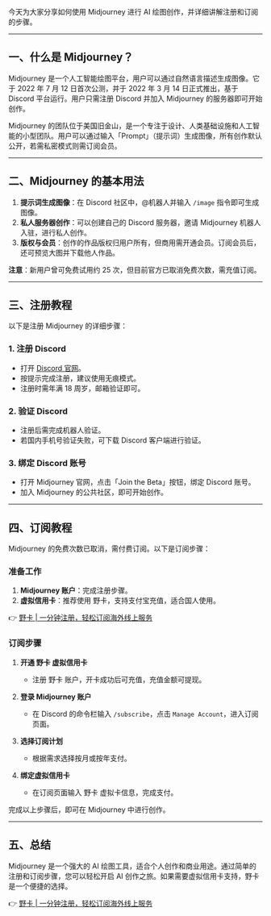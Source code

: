 今天为大家分享如何使用 Midjourney 进行 AI 绘图创作，并详细讲解注册和订阅的步骤。

---

## 一、什么是 Midjourney？

Midjourney 是一个人工智能绘图平台，用户可以通过自然语言描述生成图像。它于 2022 年 7 月 12 日首次公测，并于 2022 年 3 月 14 日正式推出，基于 Discord 平台运行。用户只需注册 Discord 并加入 Midjourney 的服务器即可开始创作。

Midjourney 的团队位于美国旧金山，是一个专注于设计、人类基础设施和人工智能的小型团队。用户可以通过输入「Prompt」（提示词）生成图像，所有创作默认公开，若需私密模式则需订阅会员。

---

## 二、Midjourney 的基本用法

1. **提示词生成图像**：在 Discord 社区中，@机器人并输入 `/image` 指令即可生成图像。
2. **私人服务器创作**：可以创建自己的 Discord 服务器，邀请 Midjourney 机器人入驻，进行私人创作。
3. **版权与会员**：创作的作品版权归用户所有，但商用需开通会员。订阅会员后，还可预览大图并下载他人作品。

**注意**：新用户曾可免费试用约 25 次，但目前官方已取消免费次数，需充值订阅。

---

## 三、注册教程

以下是注册 Midjourney 的详细步骤：

### 1. 注册 Discord

- 打开 [Discord 官网](https://discord.com/)。
- 按提示完成注册，建议使用无痕模式。
- 注册时需年满 18 周岁，邮箱验证即可。

### 2. 验证 Discord

- 注册后需完成机器人验证。
- 若国内手机号验证失败，可下载 Discord 客户端进行验证。

### 3. 绑定 Discord 账号

- 打开 Midjourney 官网，点击「Join the Beta」按钮，绑定 Discord 账号。
- 加入 Midjourney 的公共社区，即可开始创作。

---

## 四、订阅教程

Midjourney 的免费次数已取消，需付费订阅。以下是订阅步骤：

### 准备工作

1. **Midjourney 账户**：完成注册步骤。
2. **虚拟信用卡**：推荐使用 野卡，支持支付宝充值，适合国人使用。

👉 [野卡 | 一分钟注册，轻松订阅海外线上服务](https://bit.ly/bewildcard)

### 订阅步骤

1. **开通 野卡 虚拟信用卡**  
   - 注册 野卡 账户，开卡成功后可充值，充值金额可提现。

2. **登录 Midjourney 账户**  
   - 在 Discord 的命令栏输入 `/subscribe`，点击 `Manage Account`，进入订阅页面。

3. **选择订阅计划**  
   - 根据需求选择按月或按年支付。

4. **绑定虚拟信用卡**  
   - 在订阅页面输入 野卡 虚拟卡信息，完成支付。

完成以上步骤后，即可在 Midjourney 中进行创作。

---

## 五、总结

Midjourney 是一个强大的 AI 绘图工具，适合个人创作和商业用途。通过简单的注册和订阅步骤，您可以轻松开启 AI 创作之旅。如果需要虚拟信用卡支持，野卡 是一个便捷的选择。

👉 [野卡 | 一分钟注册，轻松订阅海外线上服务](https://bit.ly/bewildcard)